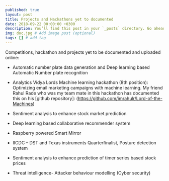 ```yaml
---
published: true
layout: post
title: Projects and Hackathons yet to documented
date: 2018-09-22 00:00:00 +0300
description: You’ll find this post in your `_posts` directory. Go ahead and edit it and re-build the site to see your changes. # Add post description (optional)
img: doc.jpg # Add image post (optional)
tags: [] # add tag
---
```

Competitions, hackathon and projects yet to be documented and uploaded online:

- Automatic number plate data generation and Deep learning based Automatic Number plate recognition 

- Analytics Vidya Lords Machine learning hackathon (8th position): Optimizing email marketing campaigns with machine learning. My friend Rahul Rade who was my team mate in this hackathon has documented this on his [github repository]: (https://github.com/imrahulr/Lord-of-the-Machines)

- Sentiment analysis to enhance stock market prediction

- Deep learning based collaborative recommender system

- Raspberry powered Smart Mirror

- IICDC – DST and Texas instruments Quarterfinalist, Posture detection system

- Sentiment analysis to enhance prediction of timer series based stock prices

- Threat intelligence- Attacker behaviour modelling (Cyber security)
